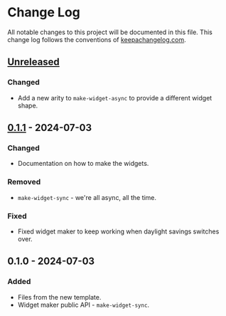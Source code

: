 # Change Log
All notable changes to this project will be documented in this file. This change log follows the conventions of [keepachangelog.com](http://keepachangelog.com/).

## [Unreleased]
### Changed
- Add a new arity to `make-widget-async` to provide a different widget shape.

## [0.1.1] - 2024-07-03
### Changed
- Documentation on how to make the widgets.

### Removed
- `make-widget-sync` - we're all async, all the time.

### Fixed
- Fixed widget maker to keep working when daylight savings switches over.

## 0.1.0 - 2024-07-03
### Added
- Files from the new template.
- Widget maker public API - `make-widget-sync`.

[Unreleased]: https://sourcehost.site/your-name/lein-multi-module-app/compare/0.1.1...HEAD
[0.1.1]: https://sourcehost.site/your-name/lein-multi-module-app/compare/0.1.0...0.1.1
